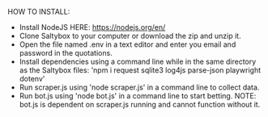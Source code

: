 HOW TO INSTALL:
- Install NodeJS HERE: https://nodejs.org/en/ 
- Clone Saltybox to your computer or download the zip and unzip it.
- Open the file named .env in a text editor and enter you email and password in the quotations.
- Install dependencies using a command line while in the same directory as the Saltybox files: 'npm i request sqlite3 log4js parse-json playwright dotenv'
- Run scraper.js using 'node scraper.js' in a command line to collect data.
- Run bot.js using 'node bot.js' in a command line to start betting. NOTE: bot.js is dependent on scraper.js running and cannot function without it.


